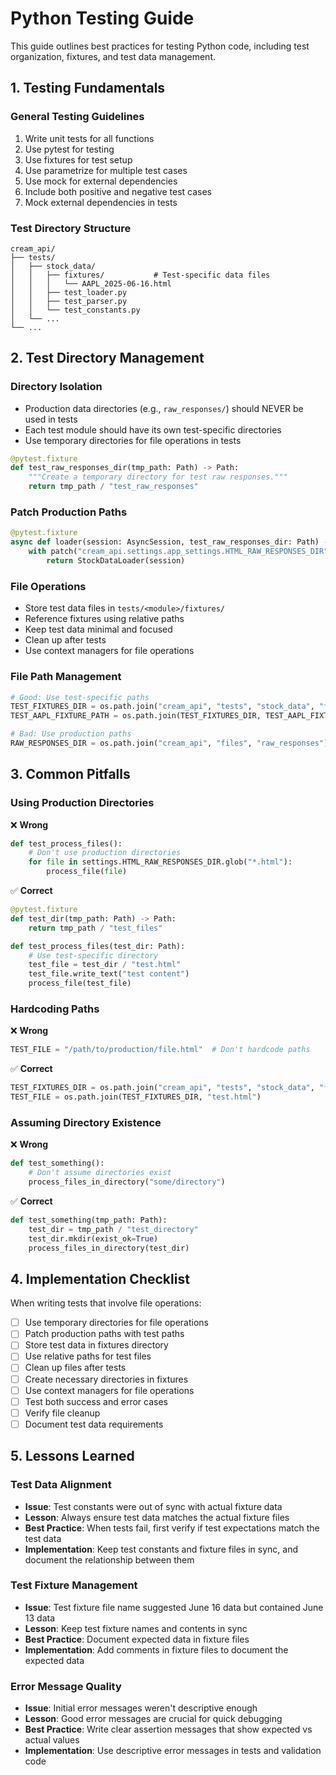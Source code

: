 # Python Testing Guide

This guide outlines best practices for testing Python code, including test organization, fixtures, and test data management.

## 1. Testing Fundamentals

### General Testing Guidelines
1. Write unit tests for all functions
2. Use pytest for testing
3. Use fixtures for test setup
4. Use parametrize for multiple test cases
5. Use mock for external dependencies
6. Include both positive and negative test cases
7. Mock external dependencies in tests

### Test Directory Structure
```
cream_api/
├── tests/
│   ├── stock_data/
│   │   ├── fixtures/           # Test-specific data files
│   │   │   └── AAPL_2025-06-16.html
│   │   ├── test_loader.py
│   │   ├── test_parser.py
│   │   └── test_constants.py
│   └── ...
└── ...
```

## 2. Test Directory Management

### Directory Isolation
- Production data directories (e.g., `raw_responses/`) should NEVER be used in tests
- Each test module should have its own test-specific directories
- Use temporary directories for file operations in tests
```python
@pytest.fixture
def test_raw_responses_dir(tmp_path: Path) -> Path:
    """Create a temporary directory for test raw responses."""
    return tmp_path / "test_raw_responses"
```

### Patch Production Paths
```python
@pytest.fixture
async def loader(session: AsyncSession, test_raw_responses_dir: Path) -> StockDataLoader:
    with patch("cream_api.settings.app_settings.HTML_RAW_RESPONSES_DIR", test_raw_responses_dir):
        return StockDataLoader(session)
```

### File Operations
- Store test data files in `tests/<module>/fixtures/`
- Reference fixtures using relative paths
- Keep test data minimal and focused
- Clean up after tests
- Use context managers for file operations

### File Path Management
```python
# Good: Use test-specific paths
TEST_FIXTURES_DIR = os.path.join("cream_api", "tests", "stock_data", "fixtures")
TEST_AAPL_FIXTURE_PATH = os.path.join(TEST_FIXTURES_DIR, TEST_AAPL_FIXTURE)

# Bad: Use production paths
RAW_RESPONSES_DIR = os.path.join("cream_api", "files", "raw_responses")  # Don't do this
```

## 3. Common Pitfalls

### Using Production Directories
❌ **Wrong**
```python
def test_process_files():
    # Don't use production directories
    for file in settings.HTML_RAW_RESPONSES_DIR.glob("*.html"):
        process_file(file)
```

✅ **Correct**
```python
@pytest.fixture
def test_dir(tmp_path: Path) -> Path:
    return tmp_path / "test_files"

def test_process_files(test_dir: Path):
    # Use test-specific directory
    test_file = test_dir / "test.html"
    test_file.write_text("test content")
    process_file(test_file)
```

### Hardcoding Paths
❌ **Wrong**
```python
TEST_FILE = "/path/to/production/file.html"  # Don't hardcode paths
```

✅ **Correct**
```python
TEST_FIXTURES_DIR = os.path.join("cream_api", "tests", "stock_data", "fixtures")
TEST_FILE = os.path.join(TEST_FIXTURES_DIR, "test.html")
```

### Assuming Directory Existence
❌ **Wrong**
```python
def test_something():
    # Don't assume directories exist
    process_files_in_directory("some/directory")
```

✅ **Correct**
```python
def test_something(tmp_path: Path):
    test_dir = tmp_path / "test_directory"
    test_dir.mkdir(exist_ok=True)
    process_files_in_directory(test_dir)
```

## 4. Implementation Checklist

When writing tests that involve file operations:

- [ ] Use temporary directories for file operations
- [ ] Patch production paths with test paths
- [ ] Store test data in fixtures directory
- [ ] Use relative paths for test files
- [ ] Clean up files after tests
- [ ] Create necessary directories in fixtures
- [ ] Use context managers for file operations
- [ ] Test both success and error cases
- [ ] Verify file cleanup
- [ ] Document test data requirements

## 5. Lessons Learned

### Test Data Alignment
- **Issue**: Test constants were out of sync with actual fixture data
- **Lesson**: Always ensure test data matches the actual fixture files
- **Best Practice**: When tests fail, first verify if test expectations match the test data
- **Implementation**: Keep test constants and fixture files in sync, and document the relationship between them

### Test Fixture Management
- **Issue**: Test fixture file name suggested June 16 data but contained June 13 data
- **Lesson**: Keep test fixture names and contents in sync
- **Best Practice**: Document expected data in fixture files
- **Implementation**: Add comments in fixture files to document the expected data

### Error Message Quality
- **Issue**: Initial error messages weren't descriptive enough
- **Lesson**: Good error messages are crucial for quick debugging
- **Best Practice**: Write clear assertion messages that show expected vs actual values
- **Implementation**: Use descriptive error messages in tests and validation code
